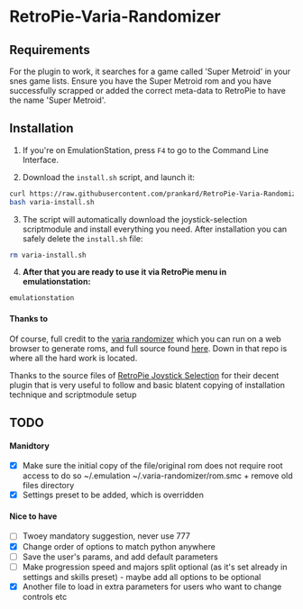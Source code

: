 # RetroPie-Varia-Randomizer

## Requirements

For the plugin to work, it searches for a game called 'Super Metroid' in your snes game lists. Ensure you have the Super Metroid rom and you have successfully scrapped or added the correct meta-data to RetroPie to have the name 'Super Metroid'.

## Installation

1. If you're on EmulationStation, press `F4` to go to the Command Line Interface.

2. Download the `install.sh` script, and launch it:

```bash
curl https://raw.githubusercontent.com/prankard/RetroPie-Varia-Randomizer/master/install-scriptmodule.sh -o varia-install.sh
bash varia-install.sh
```

3. The script will automatically download the joystick-selection scriptmodule and install everything you need. After installation you can safely delete the `install.sh` file:

```bash
rm varia-install.sh
```

4. **After that you are ready to use it via RetroPie menu in emulationstation:**

```bash
emulationstation
```

#### Thanks to

Of course, full credit to the [varia randomizer](https://randommetroidsolver.pythonanywhere.com/) which you can run on a web browser to generate roms, and full source found [here](https://github.com/theonlydude/RandomMetroidSolver). Down in that repo is where all the hard work is located.

Thanks to the source files of [RetroPie Joystick Selection](https://github.com/meleu/RetroPie-joystick-selection) for their decent plugin that is very useful to follow and basic blatent copying of installation technique and scriptmodule setup



## TODO

#### Manidtory

- [x] Make sure the initial copy of the file/original rom does not require root access to do so
  ~/.emulation ~/.varia-randomizer/rom.smc + remove old files directory
- [x] Settings preset to be added, which is overridden

#### Nice to have

- [ ] Twoey mandatory suggestion, never use 777 
- [x] Change order of options to match python anywhere
- [ ] Save the user's params, and add default parameters
- [ ] Make progression speed and majors split optional (as it's set already in settings and skills preset) - maybe add all options to be optional
- [x] Another file to load in extra parameters for users who want to change controls etc